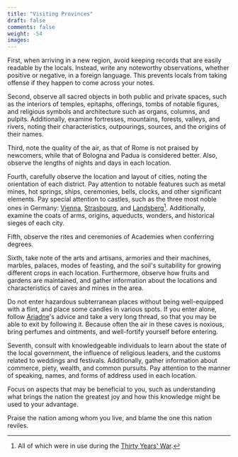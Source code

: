 ```yaml
---
title: "Visiting Provinces"
draft: false
comments: false
weight: -54
images:
---
```


First, when arriving in a new region, avoid keeping records that are easily readable by the locals. Instead, write any noteworthy observations, whether positive or negative, in a foreign language. This prevents locals from taking offense if they happen to come across your notes.

Second, observe all sacred objects in both public and private spaces, such as the interiors of temples, epitaphs, offerings, tombs of notable figures, and religious symbols and architecture such as organs, columns, and pulpits.
Additionally, examine fortresses, mountains, forests, valleys, and rivers, noting their characteristics, outpourings, sources, and the origins of their names.

Third, note the quality of the air, as that of Rome is not praised by newcomers, while that of Bologna and Padua is considered better. Also, observe the lengths of nights and days in each location.

Fourth, carefully observe the location and layout of cities, noting the orientation of each district. Pay attention to notable features such as metal mines, hot springs, ships, ceremonies, bells, clocks, and other significant elements.
Pay special attention to castles, such as the three most noble ones in Germany: [Vienna](https://en.wikipedia.org/wiki/Liechtenstein_Castle_(Maria_Enzersdorf)), [Strasbourg](https://en.wikipedia.org/wiki/Ch%C3%A2teau_du_Haut-Koenigsbourg), and [Landsberg](https://en.wikipedia.org/wiki/Landsberg_Castle_(Palatinate))[^castles]. Additionally, examine the coats of arms, origins, aqueducts, wonders, and historical sieges of each city.

[^castles]: All of which were in use during the [Thirty Years' War](https://en.wikipedia.org/wiki/Thirty_Years%27_War).

Fifth, observe the rites and ceremonies of Academies when conferring degrees.

Sixth, take note of the arts and artisans, armories and their machines, marbles, palaces, modes of feasting, and the soil's suitability for growing different crops in each location.
Furthermore, observe how fruits and gardens are maintained, and gather information about the locations and characteristics of caves and mines in the area.

Do not enter hazardous subterranean places without being well-equipped with a flint, and place some candles in various spots.
If you enter alone, follow [Ariadne](https://en.wikipedia.org/wiki/Ariadne#Minos_and_Theseus)'s advice and take a very long thread, so that you may be able to exit by following it. Because often the air in these caves is noxious, bring perfumes and ointments, and well-fortify yourself before entering.

Seventh, consult with knowledgeable individuals to learn about the state of the local government, the influence of religious leaders, and the customs related to weddings and festivals.
Additionally, gather information about commerce, piety, wealth, and common pursuits.
Pay attention to the manner of speaking, names, and forms of address used in each location.

Focus on aspects that may be beneficial to you, such as understanding what brings the nation the greatest joy and how this knowledge might be used to your advantage.

Praise the nation among whom you live, and blame the one this nation reviles.